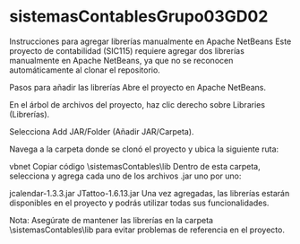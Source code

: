 # sistemasContablesGrupo03GD02
Instrucciones para agregar librerías manualmente en Apache NetBeans
Este proyecto de contabilidad (SIC115) requiere agregar dos librerías manualmente en Apache NetBeans, ya que no se reconocen automáticamente al clonar el repositorio.

Pasos para añadir las librerías
Abre el proyecto en Apache NetBeans.

En el árbol de archivos del proyecto, haz clic derecho sobre Libraries (Librerías).

Selecciona Add JAR/Folder (Añadir JAR/Carpeta).

Navega a la carpeta donde se clonó el proyecto y ubica la siguiente ruta:

vbnet
Copiar código
\sistemasContables\lib
Dentro de esta carpeta, selecciona y agrega cada uno de los archivos .jar uno por uno:

jcalendar-1.3.3.jar
JTattoo-1.6.13.jar
Una vez agregadas, las librerías estarán disponibles en el proyecto y podrás utilizar todas sus funcionalidades.

Nota: Asegúrate de mantener las librerías en la carpeta \sistemasContables\lib para evitar problemas de referencia en el proyecto.

